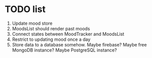 # TODO list

1. Update mood store
2. MoodsList should render past moods
3. Connect states between MoodTracker and MoodsList
4. Restrict to updating mood once a day
5. Store data to a database somehow. Maybe firebase? Maybe free MongoDB instance? Maybe PostgreSQL instance?
